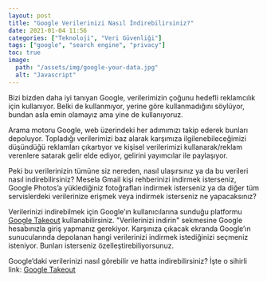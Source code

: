 ```yaml
---
layout: post
title: "Google Verilerinizi Nasıl İndirebilirsiniz?"
date: 2021-01-04 11:56
categories: ["Teknoloji", "Veri Güvenliği"]
tags: ["google", "search engine", "privacy"]
toc: true
image:
  path: "/assets/img/google-your-data.jpg"
  alt: "Javascript"
---
```


Bizi bizden daha iyi tanıyan Google, verilerimizin çoğunu hedefli reklamcılık için kullanıyor. Belki de kullanmıyor, yerine göre kullanmadığını söylüyor, bundan asla emin olamayız ama yine de kullanıyoruz.

Arama motoru Google, web üzerindeki her adımımızı takip ederek bunları depoluyor. Topladığı verilerimizi baz alarak karşımıza ilgilenebileceğimizi düşündüğü reklamları çıkartıyor ve kişisel verilerimizi kullanarak/reklam verenlere satarak gelir elde ediyor, gelirini yayımcılar ile paylaşıyor.

Peki bu verilerinizin tümüne siz nereden, nasıl ulaşırsınız ya da bu verileri nasıl indirebilirsiniz? Mesela Gmail kişi rehberinizi indirmek isterseniz, Google Photos’a yüklediğiniz fotoğrafları indirmek isterseniz ya da diğer tüm servislerdeki verilerinize erişmek veya indirmek isterseniz ne yapacaksınız?

Verilerinizi indirebilmek için Google’ın kullanıcılarına sunduğu platformu [Google Takeout](https://takeout.google.com/) kullanabilirsiniz. "Verilerinizi indirin" sekmesine Google hesabınızla giriş yapmanız gerekiyor. Karşınıza çıkacak ekranda Google’ın sunucularında depolanan hangi verilerinizi indirmek istediğinizi seçmeniz isteniyor. Bunları isterseniz özelleştirebiliyorsunuz.

Google’daki verilerinizi nasıl görebilir ve hatta indirebilirsiniz? İşte o sihirli link: [Google Takeout](https://takeout.google.com/)
